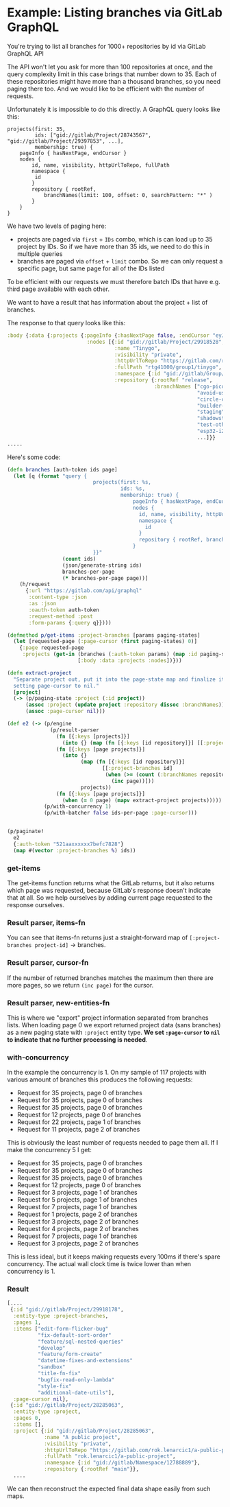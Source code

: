 # Example: Listing branches via GitLab GraphQL

You're trying to list all branches for 1000+ repositories by id via GitLab GraphQL API

The API won't let you ask for more than 100 repositories at once, and the query complexity
limit in this case brings that number down to 35. Each of these repositories
might have more than a thousand branches, so you need paging there too. And we would like
to be efficient with the number of requests.

Unfortunately it is impossible to do this directly. A GraphQL query looks like this:

```
projects(first: 35, 
         ids: ["gid://gitlab/Project/28743567", "gid://gitlab/Project/29397853", ...],
         membership: true) {
    pageInfo { hasNextPage, endCursor }
    nodes {
        id, name, visibility, httpUrlToRepo, fullPath
        namespace {
         id
        }
        repository { rootRef,
            branchNames(limit: 100, offset: 0, searchPattern: "*" )
        }
    }
}
```

We have two levels of paging here:
- projects are paged via `first` + `IDs` combo, which is can load up to 35 project by IDs. So if we have more than 35 ids, we need to do this in multiple queries
- branches are paged via `offset` + `limit` combo. So we can only request a specific page, but same page for all of the IDs listed

To be efficient with our requests we must therefore batch IDs that have e.g. third page available
with each other.

We want to have a result that has information about the project + list of branches.

The response to that query looks like this:

```clojure
:body {:data {:projects {:pageInfo {:hasNextPage false, :endCursor "eyJpZCI6IjI3NjY1ODQzIn0"},
                          :nodes [{:id "gid://gitlab/Project/29918528",
                                   :name "Tinygo",
                                   :visibility "private",
                                   :httpUrlToRepo "https://gitlab.com/rtg41000/group1/tinygo.git",
                                   :fullPath "rtg41000/group1/tinygo",
                                   :namespace {:id "gid://gitlab/Group/13505290"},
                                   :repository {:rootRef "release",
                                                :branchNames ["cgo-picolibc-stdio"
                                                              "avoid-usb-heap-alloc"
                                                              "circle-ci-next-gen-images"
                                                              "builder-rwmutex"
                                                              "staging"
                                                              "shadowstack"
                                                              "test-other-architectures"
                                                              "esp32-i2c"
                                                              ...]}}
.....
```

Here's some code:

```clojure
(defn branches [auth-token ids page]
  (let [q (format "query {
                            projects(first: %s,
                                     ids: %s,
                                     membership: true) {
                                         pageInfo { hasNextPage, endCursor }
                                         nodes {
                                           id, name, visibility, httpUrlToRepo, fullPath
                                           namespace {
                                             id
                                           }
                                           repository { rootRef, branchNames(limit: %s, offset: %s, searchPattern: \"*\" )}
                                         }
                            }}"
                  (count ids)
                  (json/generate-string ids)
                  branches-per-page
                  (* branches-per-page page))]
    (h/request
      {:url "https://gitlab.com/api/graphql"
       :content-type :json
       :as :json
       :oauth-token auth-token
       :request-method :post
       :form-params {:query q}})))

(defmethod p/get-items :project-branches [params paging-states]
  (let [requested-page (:page-cursor (first paging-states) 0)]
    {:page requested-page
     :projects (get-in (branches (:auth-token params) (map :id paging-states) requested-page)
                       [:body :data :projects :nodes])}))

(defn extract-project
  "Separate project out, put it into the page-state map and finalize it by
  setting page-cursor to nil."
  [project]
  (-> (p/paging-state :project (:id project))
      (assoc :project (update project :repository dissoc :branchNames))
      (assoc :page-cursor nil)))

(def e2 (-> (p/engine
              (p/result-parser
                (fn [{:keys [projects]}]
                  (into {} (map (fn [{:keys [id repository]}] [[:project-branches id] (:branchNames repository)])) projects))
                (fn [{:keys [page projects]}]
                  (into {}
                        (map (fn [{:keys [id repository]}]
                               [[:project-branches id]
                                (when (>= (count (:branchNames repository)) branches-per-page)
                                  (inc page))]))
                        projects))
                (fn [{:keys [page projects]}]
                  (when (= 0 page) (mapv extract-project projects)))))
            (p/with-concurrency 1)
            (p/with-batcher false ids-per-page :page-cursor)))


(p/paginate!
  e2
  {:auth-token "521aaxxxxxx7befc7828"}
  (map #(vector :project-branches %) ids))
```

### get-items

The get-items function returns what the GitLab returns, but it also returns which page was requested, because GitLab's
response doesn't indicate that at all. So we help ourselves by adding current page requested to the response ourselves.

### Result parser, items-fn

You can see that items-fn returns just a straight-forward map of `[:project-branches project-id]` -> branches.

### Result parser, cursor-fn

If the number of returned branches matches the maximum then there are more pages, so we return `(inc page)` for the cursor.

### Result parser, new-entities-fn

This is where we "export" project information separated from branches lists. When loading page 0 we export
returned project data (sans branches) as a new paging state with `:project` entity type. **We set `:page-cursor`
to `nil` to indicate that no further processing is needed**.

### with-concurrency

In the example the concurrency is 1. On my sample of 117 projects with various amount of branches this produces the following requests:

- Request for 35 projects, page 0 of branches
- Request for 35 projects, page 0 of branches
- Request for 35 projects, page 0 of branches
- Request for 12 projects, page 0 of branches
- Request for 22 projects, page 1 of branches
- Request for 11 projects, page 2 of branches

This is obviously the least number of requests needed to page them all. If I make the concurrency 5 I get:

- Request for 35 projects, page 0 of branches
- Request for 35 projects, page 0 of branches
- Request for 35 projects, page 0 of branches
- Request for 12 projects, page 0 of branches
- Request for 3 projects, page 1 of branches
- Request for 5 projects, page 1 of branches
- Request for 7 projects, page 1 of branches
- Request for 1 projects, page 2 of branches
- Request for 3 projects, page 2 of branches
- Request for 4 projects, page 2 of branches
- Request for 7 projects, page 1 of branches
- Request for 3 projects, page 2 of branches

This is less ideal, but it keeps making requests every 100ms if there's spare concurrency. The actual wall clock time
is twice lower than when concurrency is 1.

### Result

```clojure
[....
 {:id "gid://gitlab/Project/29918178",
  :entity-type :project-branches,
  :pages 1,
  :items ["edit-form-flicker-bug"
          "fix-default-sort-order"
          "feature/sql-nested-queries"
          "develop"
          "feature/form-create"
          "datetime-fixes-and-extensions"
          "sandbox"
          "title-fn-fix"
          "bugfix-read-only-lambda"
          "style-fix"
          "additional-date-utils"],
  :page-cursor nil},
 {:id "gid://gitlab/Project/28285063",
  :entity-type :project,
  :pages 0,
  :items [],
  :project {:id "gid://gitlab/Project/28285063",
            :name "A public project",
            :visibility "private",
            :httpUrlToRepo "https://gitlab.com/rok.lenarcic1/a-public-project.git",
            :fullPath "rok.lenarcic1/a-public-project",
            :namespace {:id "gid://gitlab/Namespace/12788889"},
            :repository {:rootRef "main"}},
  ....
```

We can then reconstruct the expected final data shape easily from such maps.
